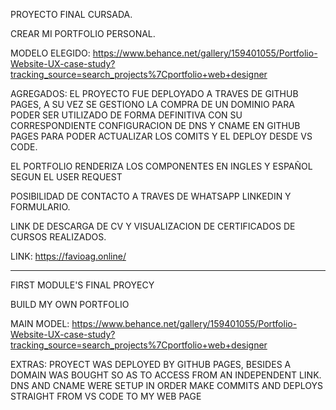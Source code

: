 PROYECTO FINAL CURSADA.

CREAR MI PORTFOLIO PERSONAL.

MODELO ELEGIDO: https://www.behance.net/gallery/159401055/Portfolio-Website-UX-case-study?tracking_source=search_projects%7Cportfolio+web+designer

AGREGADOS: EL PROYECTO FUE DEPLOYADO A TRAVES DE GITHUB PAGES, A SU VEZ SE GESTIONO LA COMPRA DE UN DOMINIO PARA PODER SER UTILIZADO DE FORMA DEFINITIVA CON SU CORRESPONDIENTE CONFIGURACION DE DNS Y CNAME EN GITHUB PAGES PARA PODER ACTUALIZAR LOS COMITS Y EL DEPLOY DESDE VS CODE.

EL PORTFOLIO RENDERIZA LOS COMPONENTES EN INGLES Y ESPAÑOL SEGUN EL USER REQUEST

POSIBILIDAD DE CONTACTO A TRAVES DE WHATSAPP LINKEDIN Y FORMULARIO.

LINK DE DESCARGA DE CV Y VISUALIZACION DE CERTIFICADOS DE CURSOS REALIZADOS.

LINK: https://favioag.online/

-------------------------------------------

FIRST MODULE'S FINAL PROYECY

BUILD MY OWN PORTFOLIO

MAIN MODEL: https://www.behance.net/gallery/159401055/Portfolio-Website-UX-case-study?tracking_source=search_projects%7Cportfolio+web+designer

EXTRAS: PROYECT WAS DEPLOYED BY GITHUB PAGES, BESIDES A DOMAIN WAS BOUGHT SO AS TO ACCESS FROM AN INDEPENDENT LINK. DNS AND CNAME WERE SETUP IN ORDER MAKE COMMITS AND DEPLOYS STRAIGHT FROM VS CODE TO MY WEB PAGE
